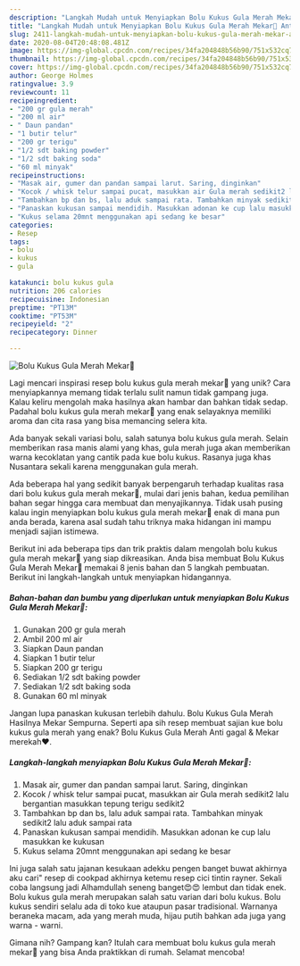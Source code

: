 ```yaml
---
description: "Langkah Mudah untuk Menyiapkan Bolu Kukus Gula Merah Mekar🧁 Anti Gagal"
title: "Langkah Mudah untuk Menyiapkan Bolu Kukus Gula Merah Mekar🧁 Anti Gagal"
slug: 2411-langkah-mudah-untuk-menyiapkan-bolu-kukus-gula-merah-mekar-anti-gagal
date: 2020-08-04T20:48:08.481Z
image: https://img-global.cpcdn.com/recipes/34fa204848b56b90/751x532cq70/bolu-kukus-gula-merah-mekar🧁-foto-resep-utama.jpg
thumbnail: https://img-global.cpcdn.com/recipes/34fa204848b56b90/751x532cq70/bolu-kukus-gula-merah-mekar🧁-foto-resep-utama.jpg
cover: https://img-global.cpcdn.com/recipes/34fa204848b56b90/751x532cq70/bolu-kukus-gula-merah-mekar🧁-foto-resep-utama.jpg
author: George Holmes
ratingvalue: 3.9
reviewcount: 11
recipeingredient:
- "200 gr gula merah"
- "200 ml air"
- " Daun pandan"
- "1 butir telur"
- "200 gr terigu"
- "1/2 sdt baking powder"
- "1/2 sdt baking soda"
- "60 ml minyak"
recipeinstructions:
- "Masak air, gumer dan pandan sampai larut. Saring, dinginkan"
- "Kocok / whisk telur sampai pucat, masukkan air Gula merah sedikit2 lalu bergantian masukkan tepung terigu sedikit2"
- "Tambahkan bp dan bs, lalu aduk sampai rata. Tambahkan minyak sedikit2 lalu aduk sampai rata"
- "Panaskan kukusan sampai mendidih. Masukkan adonan ke cup lalu masukkan ke kukusan"
- "Kukus selama 20mnt menggunakan api sedang ke besar"
categories:
- Resep
tags:
- bolu
- kukus
- gula

katakunci: bolu kukus gula 
nutrition: 206 calories
recipecuisine: Indonesian
preptime: "PT13M"
cooktime: "PT53M"
recipeyield: "2"
recipecategory: Dinner

---
```



![Bolu Kukus Gula Merah Mekar🧁](https://img-global.cpcdn.com/recipes/34fa204848b56b90/751x532cq70/bolu-kukus-gula-merah-mekar🧁-foto-resep-utama.jpg)

Lagi mencari inspirasi resep bolu kukus gula merah mekar🧁 yang unik? Cara menyiapkannya memang tidak terlalu sulit namun tidak gampang juga. Kalau keliru mengolah maka hasilnya akan hambar dan bahkan tidak sedap. Padahal bolu kukus gula merah mekar🧁 yang enak selayaknya memiliki aroma dan cita rasa yang bisa memancing selera kita.

Ada banyak sekali variasi bolu, salah satunya bolu kukus gula merah. Selain memberikan rasa manis alami yang khas, gula merah juga akan memberikan warna kecoklatan yang cantik pada kue bolu kukus. Rasanya juga khas Nusantara sekali karena menggunakan gula merah.

Ada beberapa hal yang sedikit banyak berpengaruh terhadap kualitas rasa dari bolu kukus gula merah mekar🧁, mulai dari jenis bahan, kedua pemilihan bahan segar hingga cara membuat dan menyajikannya. Tidak usah pusing kalau ingin menyiapkan bolu kukus gula merah mekar🧁 enak di mana pun anda berada, karena asal sudah tahu triknya maka hidangan ini mampu menjadi sajian istimewa.


Berikut ini ada beberapa tips dan trik praktis dalam mengolah bolu kukus gula merah mekar🧁 yang siap dikreasikan. Anda bisa membuat Bolu Kukus Gula Merah Mekar🧁 memakai 8 jenis bahan dan 5 langkah pembuatan. Berikut ini langkah-langkah untuk menyiapkan hidangannya.

<!--inarticleads1-->

##### Bahan-bahan dan bumbu yang diperlukan untuk menyiapkan Bolu Kukus Gula Merah Mekar🧁:

1. Gunakan 200 gr gula merah
1. Ambil 200 ml air
1. Siapkan  Daun pandan
1. Siapkan 1 butir telur
1. Siapkan 200 gr terigu
1. Sediakan 1/2 sdt baking powder
1. Sediakan 1/2 sdt baking soda
1. Gunakan 60 ml minyak


Jangan lupa panaskan kukusan terlebih dahulu. Bolu Kukus Gula Merah Hasilnya Mekar Sempurna. Seperti apa sih resep membuat sajian kue bolu kukus gula merah yang enak? Bolu Kukus Gula Merah Anti gagal &amp; Mekar merekah❤. 

<!--inarticleads2-->

##### Langkah-langkah menyiapkan Bolu Kukus Gula Merah Mekar🧁:

1. Masak air, gumer dan pandan sampai larut. Saring, dinginkan
1. Kocok / whisk telur sampai pucat, masukkan air Gula merah sedikit2 lalu bergantian masukkan tepung terigu sedikit2
1. Tambahkan bp dan bs, lalu aduk sampai rata. Tambahkan minyak sedikit2 lalu aduk sampai rata
1. Panaskan kukusan sampai mendidih. Masukkan adonan ke cup lalu masukkan ke kukusan
1. Kukus selama 20mnt menggunakan api sedang ke besar


Ini juga salah satu jajanan kesukaan adekku pengen banget buwat akhirnya aku cari&#34; resep di cookpad akhirnya ketemu resep cici tintin rayner. Sekali coba langsung jadi Alhamdullah seneng banget😍😍 lembut dan tidak enek. Bolu kukus gula merah merupakan salah satu varian dari bolu kukus. Bolu kukus sendiri selalu ada di toko kue ataupun pasar tradisional. Warnanya beraneka macam, ada yang merah muda, hijau putih bahkan ada juga yang warna - warni. 

Gimana nih? Gampang kan? Itulah cara membuat bolu kukus gula merah mekar🧁 yang bisa Anda praktikkan di rumah. Selamat mencoba!
